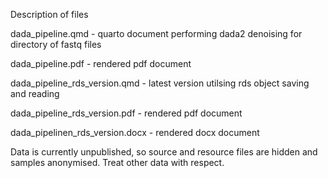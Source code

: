 Description of files

dada_pipeline.qmd - quarto document performing dada2 denoising for directory of fastq files

dada_pipeline.pdf - rendered pdf document

dada_pipeline_rds_version.qmd - latest version utilsing rds object saving and reading

dada_pipeline_rds_version.pdf - rendered pdf document

dada_pipelinen_rds_version.docx - rendered docx document

Data is currently unpublished, so source and resource files are hidden and samples anonymised. Treat other data with respect.